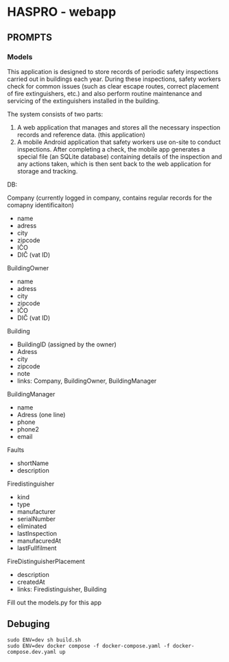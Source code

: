 # HASPRO - webapp





## PROMPTS

### Models


This application is designed to store records of periodic safety inspections carried out in buildings each year. During these inspections, safety workers check for common issues (such as clear escape routes, correct placement of fire extinguishers, etc.) and also perform routine maintenance and servicing of the extinguishers installed in the building.

The system consists of two parts:
1. A web application that manages and stores all the necessary inspection records and reference data. (this application)
2. A mobile Android application that safety workers use on-site to conduct inspections. After completing a check, the mobile app generates a special file (an SQLite database) containing details of the inspection and any actions taken, which is then sent back to the web application for storage and tracking.



DB:

Company (currently logged in company, contains regular records for the comapny identificaiton)
- name
- adress
- city
- zipcode
- IČO
- DIČ (vat ID)


BuildingOwner
- name
- adress
- city
- zipcode
- IČO
- DIČ (vat ID)


Building
- BuildingID (assigned by the owner)
- Adress
- city
- zipcode
- note
- links: Company, BuildingOwner, BuildingManager


BuildingManager
- name
- Adress (one line)
- phone
- phone2
- email


Faults
- shortName
- description



Firedistinguisher
- kind
- type
- manufacturer
- serialNumber
- eliminated
- lastInspection
- manufacuredAt
- lastFullfilment



FireDistinguisherPlacement
- description
- createdAt
- links: Firedistinguisher, Building


Fill out the models.py for this app



## Debuging


```
sudo ENV=dev sh build.sh
sudo ENV=dev docker compose -f docker-compose.yaml -f docker-compose.dev.yaml up
```